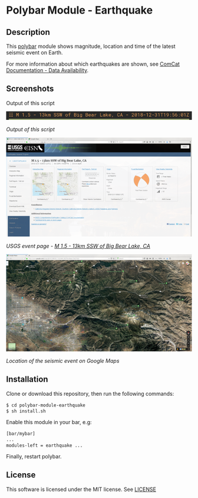 # Polybar Module - Earthquake

## Description
This [polybar](https://github.com/jaagr/polybar)  module shows magnitude, location and time of the latest seismic event on Earth.

For more information about which earthquakes are shown, see  [ComCat Documentation - Data Availability](https://earthquake.usgs.gov/data/comcat/data-availability.php).

## Screenshots

Output of this script

<img alt="Screenshot of polybar module: earthquake" src="screenshots/polybar-module-earthquake.png" width="643">

*Output of this script*

<img alt="USGS event page for earthquake with id ci38412120" src="screenshots/usgs-ci38412120-event-page.png" width="643">

*USGS event page - [M 1.5 - 13km SSW of Big Bear Lake, CA](https://earthquake.usgs.gov/earthquakes/eventpage/ci38412120/executive)*

<img alt="Location of the event on Google Maps" src="screenshots/usgs-ci38412120-google-map.png" width="643">

*Location of the seismic event on Google Maps*

## Installation
Clone or download this repository, then run the following commands:
```
$ cd polybar-module-earthquake
$ sh install.sh
```
Enable this module in your bar, e.g:
```
[bar/mybar]
...
modules-left = earthquake ...
```

Finally, restart polybar.

## License
This software is licensed under the MIT license. See [LICENSE](LICENSE.md)
